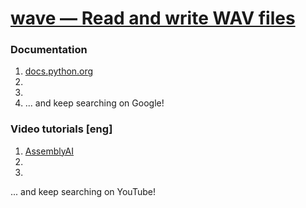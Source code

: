# [wave — Read and write WAV files](https://docs.python.org/3/library/wave.html)
### Documentation
1. [docs.python.org](https://docs.python.org/3/library/wave.html)
2. []()
3. []()
4. []()
... and keep searching on Google!
### Video tutorials [eng]
1. [AssemblyAI](https://www.youtube.com/watch?v=n2FKsPt83_A)
2. []()
3. []()

... and keep searching on YouTube!